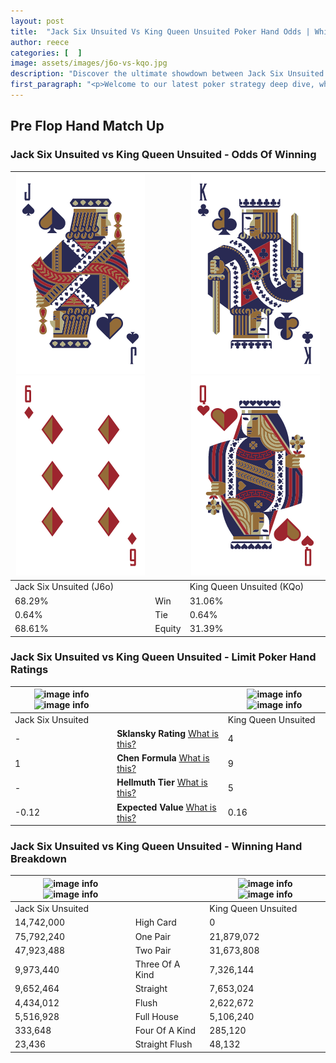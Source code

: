 ```yaml
---
layout: post
title:  "Jack Six Unsuited Vs King Queen Unsuited Poker Hand Odds | Which Is The Better Hand In Poker? A Complete Guide"
author: reece
categories: [  ]
image: assets/images/j6o-vs-kqo.jpg
description: "Discover the ultimate showdown between Jack Six Unsuited and King Queen Unsuited in poker! Uncover the odds, strategies, and scenarios where one hand triumphs over the other. Get ready to up your poker game with this thrilling analysis."
first_paragraph: "<p>Welcome to our latest poker strategy deep dive, where we're pitting two distinct hands against each other in a high-stakes showdown: Jack Six Unsuited vs King Queen Unsuited.</p><p>In the dynamic world of poker, every decision counts, and knowing which hand holds the upper hand is key to your success at the table.</p><p>In this article, we'll dissect these two hands, explore the scenarios where one dominates the other, and equip you with the knowledge to make strategic choices that can tip the odds in your favor.</p><p>Get ready to unravel the intriguing dynamics of these poker hands and elevate your game to new heights.</p>"
---
```




[comment]: # (sp0)

## Pre Flop Hand Match Up

<div class="table hand-ratings" markdown="1"> 



### Jack Six Unsuited vs King Queen Unsuited - Odds Of Winning


    
| ![image info](assets/images/hand1/j.png) ![image info](assets/images/hand1/6o.png) |  | ![image info](assets/images/hand2/k.png) ![image info](assets/images/hand2/qo.png) |
| -------- | -------- | -------- |
| Jack Six Unsuited (J6o) |  | King Queen Unsuited (KQo) |
| 68.29% | Win | 31.06% |
| 0.64% | Tie | 0.64% |
| 68.61% | Equity | 31.39% |




[comment]: # (sp1)



### Jack Six Unsuited vs King Queen Unsuited - Limit Poker Hand Ratings


    
| ![image info](https://www.riverpairs.com/assets/images/hand1/j.png) ![image info](https://www.riverpairs.com/assets/images/hand1/6o.png) |  | ![image info](https://www.riverpairs.com/assets/images/hand2/k.png) ![image info](https://www.riverpairs.com/assets/images/hand2/qo.png) |
| -------- | -------- | -------- |
| Jack Six Unsuited |  | King Queen Unsuited |
| - | **Sklansky Rating** [What is this?](/sklansky-rating-explained) | 4 |
| 1 | **Chen Formula** [What is this?](/chen-formula-explained) | 9 |
| - | **Hellmuth Tier** [What is this?](/Hellmuth-tier-explained) | 5 |
| -0.12 | **Expected Value** [What is this?](/expected-value-explained) | 0.16 |




[comment]: # (sp2)



### Jack Six Unsuited vs King Queen Unsuited - Winning Hand Breakdown


    
| ![image info](https://www.riverpairs.com/assets/images/hand1/j.png) ![image info](https://www.riverpairs.com/assets/images/hand1/6o.png) |  | ![image info](https://www.riverpairs.com/assets/images/hand2/k.png) ![image info](https://www.riverpairs.com/assets/images/hand2/qo.png) |
| -------- | -------- | -------- |
| Jack Six Unsuited |  | King Queen Unsuited |
| 14,742,000 | High Card | 0 |
| 75,792,240 | One Pair | 21,879,072 |
| 47,923,488 | Two Pair | 31,673,808 |
| 9,973,440 | Three Of A Kind | 7,326,144 |
| 9,652,464 | Straight | 7,653,024 |
| 4,434,012 | Flush | 2,622,672 |
| 5,516,928 | Full House | 5,106,240 |
| 333,648 | Four Of A Kind | 285,120 |
| 23,436 | Straight Flush | 48,132 |




[comment]: # (sp3)



</div>

[comment]: # (sp4)



[comment]: # (sp5)

